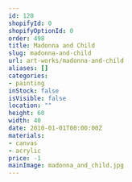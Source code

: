 ```yaml
---
id: 120
shopifyId: 0
shopifyOptionId: 0
order: 498
title: Madonna and Child
slug: madonna-and-child
url: art-works/madonna-and-child
aliases: []
categories:
- painting
inStock: false
isVisible: false
location: ""
height: 60
width: 40
date: 2010-01-01T00:00:00Z
materials:
- canvas
- acrylic
price: -1
mainImage: madonna_and_child.jpg
---
```

